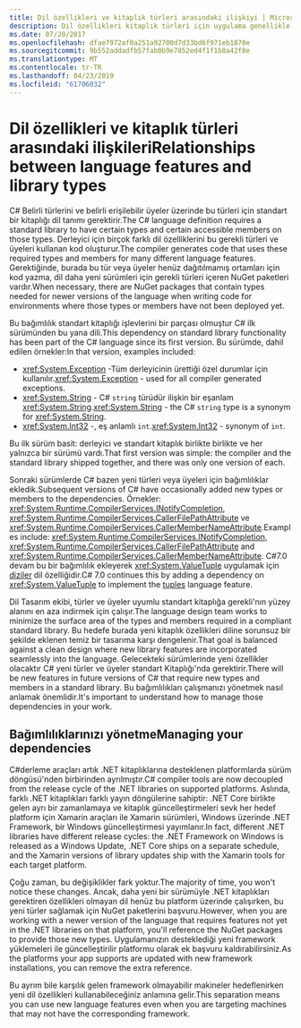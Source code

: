 ```yaml
---
title: Dil özellikleri ve kitaplık türleri arasındaki ilişkiyi | Microsoft Docs
description: Dil özellikleri kitaplık türleri için uygulama genellikle dayanır. Bu ilişkiyi anlayın.
ms.date: 07/20/2017
ms.openlocfilehash: dfae7972af0a251a92700d7d33bd6f971eb1870e
ms.sourcegitcommit: 9b552addadfb57fab0b9e7852ed4f1f1b8a42f8e
ms.translationtype: MT
ms.contentlocale: tr-TR
ms.lasthandoff: 04/23/2019
ms.locfileid: "61706032"
---
```

# <a name="relationships-between-language-features-and-library-types"></a><span data-ttu-id="cd4c6-104">Dil özellikleri ve kitaplık türleri arasındaki ilişkileri</span><span class="sxs-lookup"><span data-stu-id="cd4c6-104">Relationships between language features and library types</span></span>

<span data-ttu-id="cd4c6-105">C# Belirli türlerini ve belirli erişilebilir üyeler üzerinde bu türleri için standart bir kitaplığı dil tanımı gerektirir.</span><span class="sxs-lookup"><span data-stu-id="cd4c6-105">The C# language definition requires a standard library to have certain types and certain accessible members on those types.</span></span> <span data-ttu-id="cd4c6-106">Derleyici için birçok farklı dil özelliklerini bu gerekli türleri ve üyeleri kullanan kod oluşturur.</span><span class="sxs-lookup"><span data-stu-id="cd4c6-106">The compiler generates code that uses these required types and members for many different language features.</span></span> <span data-ttu-id="cd4c6-107">Gerektiğinde, burada bu tür veya üyeler henüz dağıtılmamış ortamları için kod yazma, dil daha yeni sürümleri için gerekli türleri içeren NuGet paketleri vardır.</span><span class="sxs-lookup"><span data-stu-id="cd4c6-107">When necessary, there are NuGet packages that contain types needed for newer versions of the language when writing code for environments where those types or members have not been deployed yet.</span></span>

<span data-ttu-id="cd4c6-108">Bu bağımlılık standart kitaplığı işlevlerini bir parçası olmuştur C# ilk sürümünden bu yana dili.</span><span class="sxs-lookup"><span data-stu-id="cd4c6-108">This dependency on standard library functionality has been part of the C# language since its first version.</span></span> <span data-ttu-id="cd4c6-109">Bu sürümde, dahil edilen örnekler:</span><span class="sxs-lookup"><span data-stu-id="cd4c6-109">In that version, examples included:</span></span>

* <span data-ttu-id="cd4c6-110"><xref:System.Exception> -Tüm derleyicinin ürettiği özel durumlar için kullanılır.</span><span class="sxs-lookup"><span data-stu-id="cd4c6-110"><xref:System.Exception> - used for all compiler generated exceptions.</span></span>
* <span data-ttu-id="cd4c6-111"><xref:System.String> - C# `string` türüdür ilişkin bir eşanlam <xref:System.String>.</span><span class="sxs-lookup"><span data-stu-id="cd4c6-111"><xref:System.String> - the C# `string` type is a synonym for <xref:System.String>.</span></span>
* <span data-ttu-id="cd4c6-112"><xref:System.Int32> -, eş anlamlı `int`.</span><span class="sxs-lookup"><span data-stu-id="cd4c6-112"><xref:System.Int32> - synonym of `int`.</span></span>

<span data-ttu-id="cd4c6-113">Bu ilk sürüm basit: derleyici ve standart kitaplık birlikte birlikte ve her yalnızca bir sürümü vardı.</span><span class="sxs-lookup"><span data-stu-id="cd4c6-113">That first version was simple: the compiler and the standard library shipped together, and there was only one version of each.</span></span>

<span data-ttu-id="cd4c6-114">Sonraki sürümlerde C# bazen yeni türleri veya üyeleri için bağımlılıklar ekledik.</span><span class="sxs-lookup"><span data-stu-id="cd4c6-114">Subsequent versions of C# have occasionally added new types or members to the dependencies.</span></span> <span data-ttu-id="cd4c6-115">Örnekler: <xref:System.Runtime.CompilerServices.INotifyCompletion>, <xref:System.Runtime.CompilerServices.CallerFilePathAttribute> ve <xref:System.Runtime.CompilerServices.CallerMemberNameAttribute>.</span><span class="sxs-lookup"><span data-stu-id="cd4c6-115">Examples include: <xref:System.Runtime.CompilerServices.INotifyCompletion>, <xref:System.Runtime.CompilerServices.CallerFilePathAttribute> and <xref:System.Runtime.CompilerServices.CallerMemberNameAttribute>.</span></span> <span data-ttu-id="cd4c6-116">C#7.0 devam bu bir bağımlılık ekleyerek <xref:System.ValueTuple> uygulamak için [diziler](../tuples.md) dil özelliğidir.</span><span class="sxs-lookup"><span data-stu-id="cd4c6-116">C# 7.0 continues this by adding a dependency on <xref:System.ValueTuple> to implement the [tuples](../tuples.md) language feature.</span></span>

<span data-ttu-id="cd4c6-117">Dil Tasarım ekibi, türler ve üyeler uyumlu standart kitaplığa gerekli'nın yüzey alanını en aza indirmek için çalışır.</span><span class="sxs-lookup"><span data-stu-id="cd4c6-117">The language design team works to minimize the surface area of the types and members required in a compliant standard library.</span></span> <span data-ttu-id="cd4c6-118">Bu hedefe burada yeni kitaplık özellikleri diline sorunsuz bir şekilde eklenen temiz bir tasarıma karşı dengelenir.</span><span class="sxs-lookup"><span data-stu-id="cd4c6-118">That goal is balanced against a clean design where new library features are incorporated seamlessly into the language.</span></span> <span data-ttu-id="cd4c6-119">Gelecekteki sürümlerinde yeni özellikler olacaktır C# yeni türler ve üyeler standart Kitaplığı'nda gerektirir.</span><span class="sxs-lookup"><span data-stu-id="cd4c6-119">There will be new features in future versions of C# that require new types and members in a standard library.</span></span> <span data-ttu-id="cd4c6-120">Bu bağımlılıkları çalışmanızı yönetmek nasıl anlamak önemlidir.</span><span class="sxs-lookup"><span data-stu-id="cd4c6-120">It's important to understand how to manage those dependencies in your work.</span></span>

## <a name="managing-your-dependencies"></a><span data-ttu-id="cd4c6-121">Bağımlılıklarınızı yönetme</span><span class="sxs-lookup"><span data-stu-id="cd4c6-121">Managing your dependencies</span></span>

<span data-ttu-id="cd4c6-122">C#derleme araçları artık .NET kitaplıklarına desteklenen platformlarda sürüm döngüsü'nden birbirinden ayrılmıştır.</span><span class="sxs-lookup"><span data-stu-id="cd4c6-122">C# compiler tools are now decoupled from the release cycle of the .NET libraries on supported platforms.</span></span> <span data-ttu-id="cd4c6-123">Aslında, farklı .NET kitaplıkları farklı yayın döngülerine sahiptir: .NET Core birlikte gelen ayrı bir zamanlamaya ve kitaplık güncelleştirmeleri sevk her hedef platform için Xamarin araçları ile Xamarin sürümleri, Windows üzerinde .NET Framework, bir Windows güncelleştirmesi yayımlanır.</span><span class="sxs-lookup"><span data-stu-id="cd4c6-123">In fact, different .NET libraries have different release cycles: the .NET Framework on Windows is released as a Windows Update, .NET Core ships on a separate schedule, and the Xamarin versions of library updates ship with the Xamarin tools for each target platform.</span></span>

<span data-ttu-id="cd4c6-124">Çoğu zaman, bu değişiklikler fark yoktur.</span><span class="sxs-lookup"><span data-stu-id="cd4c6-124">The majority of time, you won't notice these changes.</span></span> <span data-ttu-id="cd4c6-125">Ancak, daha yeni bir sürümüyle .NET kitaplıkları gerektiren özellikleri olmayan dil henüz bu platform üzerinde çalışırken, bu yeni türler sağlamak için NuGet paketlerini başvuru.</span><span class="sxs-lookup"><span data-stu-id="cd4c6-125">However, when you are working with a newer version of the language that requires features not yet in the .NET libraries on that platform, you'll reference the NuGet packages to provide those new types.</span></span>
<span data-ttu-id="cd4c6-126">Uygulamanızın desteklediği yeni framework yüklemeleri ile güncelleştirilir platformu olarak ek başvuru kaldırabilirsiniz.</span><span class="sxs-lookup"><span data-stu-id="cd4c6-126">As the platforms your app supports are updated with new framework installations, you can remove the extra reference.</span></span>

<span data-ttu-id="cd4c6-127">Bu ayrım bile karşılık gelen framework olmayabilir makineler hedeflenirken yeni dil özellikleri kullanabileceğiniz anlamına gelir.</span><span class="sxs-lookup"><span data-stu-id="cd4c6-127">This separation means you can use new language features even when you are targeting machines that may not have the corresponding framework.</span></span>
